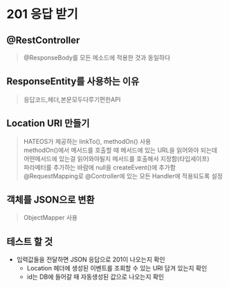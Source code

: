 # 201 응답 받기
## @RestController
> @ResponseBody를 모든 메소드에 적용한 것과 동일하다  
## ResponseEntity를 사용하는 이유
> 응답코드,헤더,본문모두다루기편한API  
## Location URI 만들기
> HATEOS가 제공하는 linkTo(), methodOn() 사용  
> methodOn()에서 메서드를 호출할 때 메서드에 있는 URL을 읽어와야 되는데 어떤메서드에 있는걸 읽어와야될지 메서드를 호출해서 지정함(타입세이프)  
> 파라메터를 추가하는 바람에 null을 createEvent()에 추가함 @RequestMapping로 @Controller에 있는 모든 Handler에 적용되도록 설정  
## 객체를 JSON으로 변환
> ObjectMapper 사용  
## 테스트 할 것
- 입력값들을 전달하면 JSON 응답으로 201이 나오는지 확인
  - Location 헤더에 생성된 이벤트를 조회할 수 있는 URI 담겨 있는지 확인
  - id는 DB에 들어갈 때 자동생성된 값으로 나오는지 확인